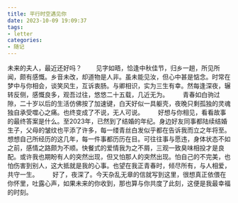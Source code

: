 ```yaml
---
title: 平行时空遇见你
date: 2023-10-09 19:09:37
tags:
- letter
categories:
- 随记
---
```


未来的夫人，最近还好吗？
&emsp;&emsp;见字如晤，恰逢中秋佳节，归乡一趟，所见所闻，颇有感慨。乡音未改，却道物是人非。虽未能见汝，但心中甚是惦念。时常在梦中与你相会，谈笑风生，互诉衷肠。与卿相识，实为三生有幸。然每逢深夜，辗转反侧，感慨良多，观吾过往，悠悠二十五载，几近无为。
&emsp;&emsp;青春如白驹过隙，二十岁以后的生活仿佛按了加速键，白天好似一具躯壳，夜晚只剩孤独的灵魂独自承受噬心之痛。也终变成了不说，无人可说。
&emsp;&emsp;好想与你相见，看看故事的最终答案是什么。至2023年，已然到了结婚的年纪。身边好友同事都陆续结婚生子，父母的皱纹也平添了许多，每一缕青丝白发似乎都在告诉我而立之年将至。想想自己所经历的这几年，每一件事都历历在目。可往往事与愿违，身体状态不如之前，感情之路颇为不顺。快餐式的爱情我为之不屑，三观一致臭味相投才是良配。或许我也期盼有人的突然出现，但又怕那人的突然出现。怕自己的不完美，也怕伤害到别人，这大抵就是我的心事。也望在我正青春时，倾尽所有，与人相爱，共守一生。
&emsp;&emsp;好了，夜深了。今天杂乱无章的信就写到这里，很想真正依偎在你怀里，吐露心声，如果未来的你收到，那也算与你共度了此刻，这便是我最幸福的时刻。